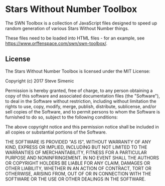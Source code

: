 # Stars Without Number Toolbox

The SWN Toolbox is a collection of JavaScript files designed to speed up random generation of various Stars Without Number things.

These files need to be loaded into HTML files - for an example, see https://www.orffenspace.com/swn/swn-toolbox/.

## License

The Stars Without Number Toolbox is licensed under the MIT License:

Copyright (c) 2017 Steve Simenic

Permission is hereby granted, free of charge, to any person obtaining a copy
of this software and associated documentation files (the "Software"), to deal
in the Software without restriction, including without limitation the rights
to use, copy, modify, merge, publish, distribute, sublicense, and/or sell
copies of the Software, and to permit persons to whom the Software is
furnished to do so, subject to the following conditions:

The above copyright notice and this permission notice shall be included in all
copies or substantial portions of the Software.

THE SOFTWARE IS PROVIDED "AS IS", WITHOUT WARRANTY OF ANY KIND, EXPRESS OR
IMPLIED, INCLUDING BUT NOT LIMITED TO THE WARRANTIES OF MERCHANTABILITY,
FITNESS FOR A PARTICULAR PURPOSE AND NONINFRINGEMENT. IN NO EVENT SHALL THE
AUTHORS OR COPYRIGHT HOLDERS BE LIABLE FOR ANY CLAIM, DAMAGES OR OTHER
LIABILITY, WHETHER IN AN ACTION OF CONTRACT, TORT OR OTHERWISE, ARISING FROM,
OUT OF OR IN CONNECTION WITH THE SOFTWARE OR THE USE OR OTHER DEALINGS IN THE
SOFTWARE.
